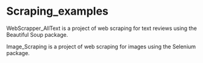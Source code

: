 # Scraping_examples

WebScrapper_AllText is a project of web scraping for text reviews using the Beautiful Soup package. 

Image_Scraping is a project of web scraping for images using the Selenium package.

